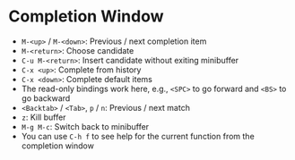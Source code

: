 # Completion Window

- `M-<up>` / `M-<down>`: Previous / next completion item
- `M-<return>`: Choose candidate
- `C-u M-<return>`: Insert candidate without exiting minibuffer
- `C-x <up>`: Complete from history
- `C-x <down>`: Complete default items
- The read-only bindings work here, e.g., `<SPC>` to go forward and `<BS>` to go backward
- `<Backtab>` / `<Tab>`, `p` / `n`: Previous / next match
- `z`: Kill buffer
- `M-g M-c`: Switch back to minibuffer
- You can use `C-h f` to see help for the current function from the completion window
